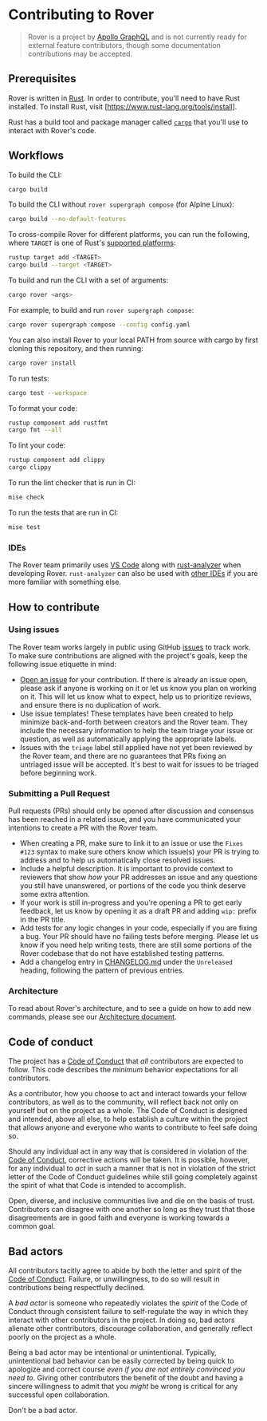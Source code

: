 # Contributing to Rover

> Rover is a project by [Apollo GraphQL] and is not currently ready for
> external feature contributors, though some documentation contributions may be
> accepted.

## Prerequisites

Rover is written in [Rust]. In order to contribute, you'll need to have
Rust installed. To install Rust, visit [https://www.rust-lang.org/tools/install].

Rust has a build tool and package manager called [`cargo`] that you'll use to
interact with Rover's code.

## Workflows

To build the CLI:
```bash
cargo build
```

To build the CLI without `rover supergraph compose` (for Alpine Linux):
```bash
cargo build --no-default-features
```

To cross-compile Rover for different platforms, you can run the following, where `TARGET` is one of Rust's [supported platforms](https://doc.rust-lang.org/stable/rustc/platform-support.html):
```bash
rustup target add <TARGET>
cargo build --target <TARGET>
```

To build and run the CLI with a set of arguments:
```bash
cargo rover <args>
```

For example, to build and run `rover supergraph compose`:

```bash
cargo rover supergraph compose --config config.yaml
```

You can also install Rover to your local PATH from source with cargo by first
cloning this repository, and then running:
```bash
cargo rover install
```

To run tests:
```bash
cargo test --workspace
```

To format your code:
```bash
rustup component add rustfmt
cargo fmt --all
```

To lint your code:
```bash
rustup component add clippy
cargo clippy
```

To run the lint checker that is run in CI:
```bash
mise check
```

To run the tests that are run in CI:
```bash
mise test
```

[Apollo GraphQL]: https://www.apollographql.com
[Rust]: https://www.rust-lang.org/
[`cargo`]: https://doc.rust-lang.org/cargo/index.html
[https://www.rust-lang.org/tools/install]: https://www.rust-lang.org/tools/install

### IDEs

The Rover team primarily uses [VS Code](https://code.visualstudio.com/) along with [rust-analyzer](https://rust-analyzer.github.io/manual.html) when developing Rover. `rust-analyzer` can also be used with [other IDEs](https://rust-analyzer.github.io/manual.html#installation) if you are more familiar with something else.

## How to contribute

### Using issues

The Rover team works largely in public using GitHub [issues] to track work. To make sure contributions are aligned with the project's goals, keep the following issue etiquette in mind:

* [Open an issue](https://github.com/apollographql/rover/issues/new/choose) for your contribution. If there is already an issue open, please ask if anyone is working on it or let us know you plan on working on it. This will let us know what to expect, help us to prioritize reviews, and ensure there is no duplication of work.
* Use issue templates! These templates have been created to help minimize back-and-forth between creators and the Rover team. They include the necessary information to help the team triage your issue or question, as well as automatically applying the appropriate labels.
* Issues with the `triage` label still applied have not yet been reviewed by the Rover team, and there are no guarantees that PRs fixing an untriaged issue will be accepted. It's best to wait for issues to be triaged before beginning work.

[issues]: https://github.com/apollographql/rover/issues

### Submitting a Pull Request

Pull requests (PRs) should only be opened after discussion and consensus has been reached in a related issue, and you have communicated your intentions to create a PR with the Rover team.

* When creating a PR, make sure to link it to an issue or use the `Fixes #123` syntax to make sure others know which issue(s) your PR is trying to address and to help us automatically close resolved issues.
* Include a helpful description. It is important to provide context to reviewers that show _how_ your PR addresses an issue and any questions you still have unanswered, or portions of the code you think deserve some extra attention.
* If your work is still in-progress and you're opening a PR to get early feedback, let us know by opening it as a draft PR and adding `wip:` prefix in the PR title.
* Add tests for any logic changes in your code, especially if you are fixing a bug. Your PR should have no failing tests before merging. Please let us know if you need help writing tests, there are still some portions of the Rover codebase that do not have established testing patterns.
* Add a changelog entry in [CHANGELOG.md](https://github.com/apollographql/rover/blob/main/CHANGELOG.md) under the `Unreleased` heading, following the pattern of previous entries.

### Architecture

To read about Rover's architecture, and to see a guide on how to add new commands, please see our [Architecture document](https://github.com/apollographql/rover/blob/main/ARCHITECTURE.md).

## Code of conduct

The project has a [Code of Conduct] that *all* contributors are expected to
follow. This code describes the *minimum* behavior expectations for all
contributors.

As a contributor, how you choose to act and interact towards your fellow
contributors, as well as to the community, will reflect back not only on
yourself but on the project as a whole. The Code of Conduct is designed and
intended, above all else, to help establish a culture within the project that
allows anyone and everyone who wants to contribute to feel safe doing so.

Should any individual act in any way that is considered in violation of the
[Code of Conduct], corrective actions will be taken. It is possible, however,
for any individual to *act* in such a manner that is not in violation of the
strict letter of the Code of Conduct guidelines while still going completely
against the spirit of what that Code is intended to accomplish.

Open, diverse, and inclusive communities live and die on the basis of trust.
Contributors can disagree with one another so long as they trust that those
disagreements are in good faith and everyone is working towards a common goal.

## Bad actors

All contributors tacitly agree to abide by both the letter and spirit of the
[Code of Conduct]. Failure, or unwillingness, to do so will result in
contributions being respectfully declined.

A *bad actor* is someone who repeatedly violates the *spirit* of the Code of
Conduct through consistent failure to self-regulate the way in which they
interact with other contributors in the project. In doing so, bad actors
alienate other contributors, discourage collaboration, and generally reflect
poorly on the project as a whole.

Being a bad actor may be intentional or unintentional. Typically, unintentional
bad behavior can be easily corrected by being quick to apologize and correct
course *even if you are not entirely convinced you need to*. Giving other
contributors the benefit of the doubt and having a sincere willingness to admit
that you *might* be wrong is critical for any successful open collaboration.

Don't be a bad actor.

[Code of Conduct]: https://github.com/apollographql/.github/blob/main/CODE_OF_CONDUCT.md
